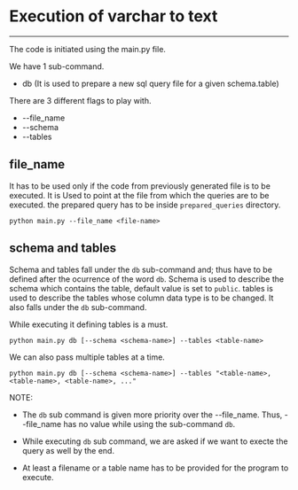 # Execution of varchar to text
<hr>

The code is initiated using the main.py file. 

We have 1 sub-command.

* db (It is used to prepare a new sql query file for a given schema.table)

There are 3 different flags to play with.

* --file_name 
* --schema 
* --tables 

## file_name
It has to be used only if the code from previously generated file is to be executed.
It is Used to point at the file from which the queries are to be executed. the prepared query has to be inside `prepared_queries` directory.

`python main.py --file_name <file-name>`

## schema and tables
Schema and tables fall under the `db` sub-command and; thus have to be defined after the ocurrence of the word `db`.
Schema is used to describe the schema which contains the table, default value is set to `public`.
tables is used to describe the tables whose column data type is to be changed. It also falls under the `db` sub-command.

While executing it defining tables is a must.

`python main.py db [--schema <schema-name>] --tables <table-name>`

We can also pass multiple tables at a time.

`python main.py db [--schema <schema-name>] --tables "<table-name>, <table-name>, <table-name>, ..."`


NOTE: 

* The `db` sub command is given more priority over the --file_name. Thus, --file_name has no value while using the sub-command `db`.

* While executing `db` sub command, we are asked if we want to execte the query as well by the end.

* At least a filename or a table name has to be provided for the program to execute.
